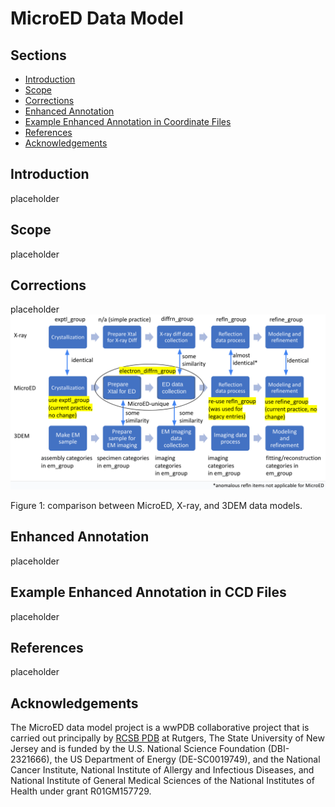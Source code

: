 # MicroED Data Model

## Sections

- [Introduction](#introduction)
- [Scope](#scope)
- [Corrections](#corrections)
- [Enhanced Annotation](#enhanced-annotation)
- [Example Enhanced Annotation in Coordinate Files](#example-enhanced-annotation-in-coordinate-files)
- [References](#references)
- [Acknowledgements](#acknowledgements)

## Introduction
placeholder

## Scope
placeholder

## Corrections
placeholder
<img src="imgs/model.png" alt="linked_mod" width="600px">

Figure 1: comparison between MicroED, X-ray, and 3DEM data models.

## Enhanced Annotation
placeholder

## Example Enhanced Annotation in CCD Files
placeholder
## References
placeholder

## Acknowledgements
The MicroED data model project is a wwPDB collaborative project that is carried out principally by [RCSB PDB](https://rcsb.org/) at Rutgers, The State University of New Jersey and is funded by the U.S. National Science Foundation (DBI-2321666), the US Department of Energy (DE-SC0019749), and the National Cancer Institute, National Institute of Allergy and Infectious Diseases, and National Institute of General Medical Sciences of the National Institutes of Health under grant R01GM157729.
